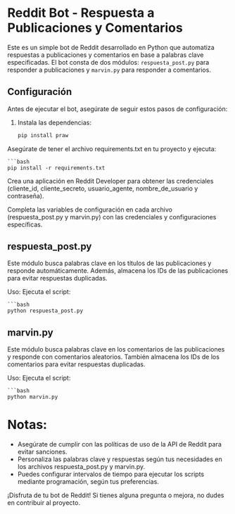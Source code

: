 # Reddit Bot - Respuesta a Publicaciones y Comentarios

Este es un simple bot de Reddit desarrollado en Python que automatiza respuestas a publicaciones y comentarios en base a palabras clave especificadas. El bot consta de dos módulos: `respuesta_post.py` para responder a publicaciones y `marvin.py` para responder a comentarios.

## Configuración

Antes de ejecutar el bot, asegúrate de seguir estos pasos de configuración:

1. Instala las dependencias:

   ```bash
   pip install praw

Asegúrate de tener el archivo requirements.txt en tu proyecto y ejecuta:

    ```bash
    pip install -r requirements.txt

Crea una aplicación en Reddit Developer para obtener las credenciales (cliente_id, cliente_secreto, usuario_agente, nombre_de_usuario y contraseña).

Completa las variables de configuración en cada archivo (respuesta_post.py y marvin.py) con las credenciales y configuraciones específicas.

## respuesta_post.py
Este módulo busca palabras clave en los títulos de las publicaciones y responde automáticamente. Además, almacena los IDs de las publicaciones para evitar respuestas duplicadas.

Uso:
Ejecuta el script:

    ```bash
    python respuesta_post.py

## marvin.py
Este módulo busca palabras clave en los comentarios de las publicaciones y responde con comentarios aleatorios. También almacena los IDs de los comentarios para evitar respuestas duplicadas.

Uso:
Ejecuta el script:

    ```bash
    python marvin.py


# Notas:

* Asegúrate de cumplir con las políticas de uso de la API de Reddit para evitar sanciones.
* Personaliza las palabras clave y respuestas según tus necesidades en los archivos respuesta_post.py y marvin.py.
* Puedes configurar intervalos de tiempo para ejecutar los scripts mediante programación, según tus preferencias.

¡Disfruta de tu bot de Reddit! Si tienes alguna pregunta o mejora, no dudes en contribuir al proyecto.